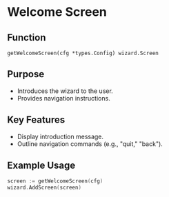 # Welcome Screen

## Function

`getWelcomeScreen(cfg *types.Config) wizard.Screen`

## Purpose

- Introduces the wizard to the user.
- Provides navigation instructions.

## Key Features

- Display introduction message.
- Outline navigation commands (e.g., "quit," "back").

## Example Usage

```go
screen := getWelcomeScreen(cfg)
wizard.AddScreen(screen)
```

